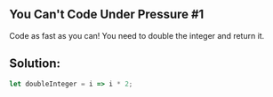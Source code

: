 
## You Can't Code Under Pressure #1

Code as fast as you can! You need to double the integer and return it.

## Solution:

```javascript
let doubleInteger = i => i * 2;
```



